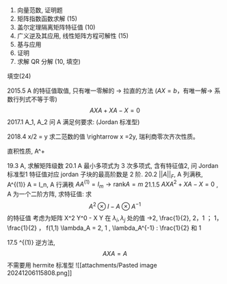 1. 向量范数, 证明题 
2. 矩阵指数函数求解 (15)
3. 盖尔定理隔离矩阵特征值 (10)
4. 广义逆及其应用, 线性矩阵方程可解性 (15)
5. 基与应用 
6. 证明 
7. 求解 QR 分解 (10, 填空)


填空(24)



2015.5 A 的特征值取值, 只有唯一零解的 -> 拉直的方法 ($AX = b$，有唯一解-> 系数行列式不等于零)
$$AX A + XA - X = 0$$
2017.1 A_1, A_2 问 A 满足何要求: (Jordan 标准型)


2018.4  x/2 = y  求二范数的值 \rightarrow x =2y, 瑞利商零次齐次性质。

直积性质, A^+

19.3 A, 求解矩阵级数 
20.1 A 最小多项式为 3 次多项式, 含有特征值2, 问 Jordan 标准型1 特征值对应  jordan 子块的最高阶数是 2 阶.
20.2 $||A||_{F}$, A 列满秩, A^{(1)} A =  I_n, A 行满秩 $AA^{(1)} = I_m \rightarrow \text{rank} A = m$
21.1.5 $AXA^{2} + XA - X = 0$ , A  为一个二阶方阵, 求特征值:
求
$$A^{2}\otimes I - A\otimes A^{-1}$$
的特征值
考虑为矩阵 X^2 Y^0 - X Y 在 $\lambda_{i}, \lambda_{j}$ 处的值 ->2, \frac{1}{2}, 2，1  ； 1， \frac{1}{2} ， f(1,1)
\lambda_A = 2, 1 ,  \lambda_A^{-1} : \frac{1}{2} 和 1

17.5  ^{(1)} 逆方法, 
$$AXA = A$$
不需要用 hermite 标准型 
![[attachments/Pasted image 20241206115808.png]] 

